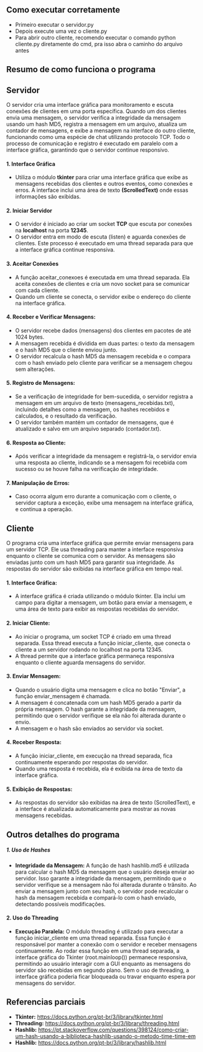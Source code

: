 ## Como executar corretamente
- Primeiro executar o servidor.py
- Depois execute uma vez o cliente.py
- Para abrir outro cliente, recomendo executar o comando python cliente.py diretamente do cmd, pra isso abra o caminho do arquivo antes

## Resumo de como funciona o programa
## Servidor
O servidor cria uma interface gráfica para monitoramento e escuta conexões de clientes em uma porta específica. Quando um dos clientes envia uma mensagem, o servidor verifica a integridade da mensagem usando um hash MD5, registra a mensagem em um arquivo, atualiza um contador de mensagens, e exibe a mensagem na interface do outro cliente, funcionando como uma espécie de chat utilizando protocolo TCP. Todo o processo de comunicação e registro é executado em paralelo com a interface gráfica, garantindo que o servidor continue responsivo.

#### 1. Interface Gráfica
- Utiliza o módulo **tkinter** para criar uma interface gráfica que exibe as mensagens recebidas dos clientes e outros eventos, como conexões e erros. A interface inclui uma área de texto **(ScrolledText)** onde essas informações são exibidas.

#### 2. Iniciar Servidor
- O servidor é iniciado ao criar um socket **TCP** que escuta por conexões na **localhost** na porta **12345**.
- O servidor entra em modo de escuta (listen) e aguarda conexões de clientes. Este processo é executado em uma thread separada para que a interface gráfica continue responsiva.

#### 3. Aceitar Conexões
- A função aceitar_conexoes é executada em uma thread separada. Ela aceita conexões de clientes e cria um novo socket para se comunicar com cada cliente.
- Quando um cliente se conecta, o servidor exibe o endereço do cliente na interface gráfica.

#### 4. Receber e Verificar Mensagens:
- O servidor recebe dados (mensagens) dos clientes em pacotes de até 1024 bytes.
- A mensagem recebida é dividida em duas partes: o texto da mensagem e o hash MD5 que o cliente enviou junto.
- O servidor recalcula o hash MD5 da mensagem recebida e o compara com o hash enviado pelo cliente para verificar se a mensagem chegou sem alterações.

#### 5. Registro de Mensagens:
- Se a verificação de integridade for bem-sucedida, o servidor registra a mensagem em um arquivo de texto (mensagens_recebidas.txt), incluindo detalhes como a mensagem, os hashes recebidos e calculados, e o resultado da verificação.
- O servidor também mantém um contador de mensagens, que é atualizado e salvo em um arquivo separado (contador.txt).

#### 6. Resposta ao Cliente:
- Após verificar a integridade da mensagem e registrá-la, o servidor envia uma resposta ao cliente, indicando se a mensagem foi recebida com sucesso ou se houve falha na verificação de integridade.

#### 7. Manipulação de Erros:
- Caso ocorra algum erro durante a comunicação com o cliente, o servidor captura a exceção, exibe uma mensagem na interface gráfica, e continua a operação.


## Cliente
O programa cria uma interface gráfica que permite enviar mensagens para um servidor TCP. Ele usa threading para manter a interface responsiva enquanto o cliente se comunica com o servidor. As mensagens são enviadas junto com um hash MD5 para garantir sua integridade. As respostas do servidor são exibidas na interface gráfica em tempo real.

#### 1. Interface Gráfica:
- A interface gráfica é criada utilizando o módulo tkinter. Ela inclui um campo para digitar a mensagem, um botão para enviar a mensagem, e uma área de texto para exibir as respostas recebidas do servidor.

#### 2. Iniciar Cliente:
- Ao iniciar o programa, um socket TCP é criado em uma thread separada. Essa thread executa a função iniciar_cliente, que conecta o cliente a um servidor rodando no localhost na porta 12345.
- A thread permite que a interface gráfica permaneça responsiva enquanto o cliente aguarda mensagens do servidor.

#### 3. Enviar Mensagem:
- Quando o usuário digita uma mensagem e clica no botão "Enviar", a função enviar_mensagem é chamada.
- A mensagem é concatenada com um hash MD5 gerado a partir da própria mensagem. O hash garante a integridade da mensagem, permitindo que o servidor verifique se ela não foi alterada durante o envio.
- A mensagem e o hash são enviados ao servidor via socket.

#### 4. Receber Resposta:
- A função iniciar_cliente, em execução na thread separada, fica continuamente esperando por respostas do servidor.
- Quando uma resposta é recebida, ela é exibida na área de texto da interface gráfica.

#### 5. Exibição de Respostas:
- As respostas do servidor são exibidas na área de texto (ScrolledText), e a interface é atualizada automaticamente para mostrar as novas mensagens recebidas.




## Outros detalhes do programa
##### 1. Uso de Hashes

- **Integridade da Mensagem:** A função de hash hashlib.md5 é utilizada para calcular o hash MD5 da mensagem que o usuário deseja enviar ao servidor. Isso garante a integridade da mensagem, permitindo que o servidor verifique se a mensagem não foi alterada durante o trânsito. Ao enviar a mensagem junto com seu hash, o servidor pode recalcular o hash da mensagem recebida e compará-lo com o hash enviado, detectando possíveis modificações.

#### 2. Uso do Threading
- **Execução Paralela:** O módulo threading é utilizado para executar a função iniciar_cliente em uma thread separada. Essa função é responsável por manter a conexão com o servidor e receber mensagens continuamente. Ao rodar essa função em uma thread separada, a interface gráfica do Tkinter (root.mainloop()) permanece responsiva, permitindo ao usuário interagir com a GUI enquanto as mensagens do servidor são recebidas em segundo plano. Sem o uso de threading, a interface gráfica poderia ficar bloqueada ou travar enquanto espera por mensagens do servidor.


## Referencias parciais
- **Tkinter:** https://docs.python.org/pt-br/3/library/tkinter.html
- **Threading:** https://docs.python.org/pt-br/3/library/threading.html
- **Hashlib:** https://pt.stackoverflow.com/questions/398124/como-criar-um-hash-usando-a-biblioteca-hashlib-usando-o-metodo-time-time-em
- **Hashlib:** https://docs.python.org/pt-br/3/library/hashlib.html
